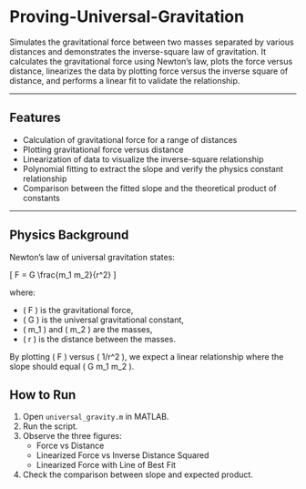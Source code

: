 # Proving-Universal-Gravitation

Simulates the gravitational force between two masses separated by various distances and demonstrates the inverse-square law of gravitation. It calculates the gravitational force using Newton’s law, plots the force versus distance, linearizes the data by plotting force versus the inverse square of distance, and performs a linear fit to validate the relationship.

---

## Features
- Calculation of gravitational force for a range of distances
- Plotting gravitational force versus distance
- Linearization of data to visualize the inverse-square relationship
- Polynomial fitting to extract the slope and verify the physics constant relationship
- Comparison between the fitted slope and the theoretical product of constants

---

## Physics Background
Newton’s law of universal gravitation states:

\[
F = G \frac{m_1 m_2}{r^2}
\]

where:
- \( F \) is the gravitational force,
- \( G \) is the universal gravitational constant,
- \( m_1 \) and \( m_2 \) are the masses,
- \( r \) is the distance between the masses.

By plotting \( F \) versus \( 1/r^2 \), we expect a linear relationship where the slope should equal \( G m_1 m_2 \).

## How to Run
1. Open `universal_gravity.m` in MATLAB.
2. Run the script.
3. Observe the three figures:
   - Force vs Distance
   - Linearized Force vs Inverse Distance Squared
   - Linearized Force with Line of Best Fit
4. Check the comparison between slope and expected product.


